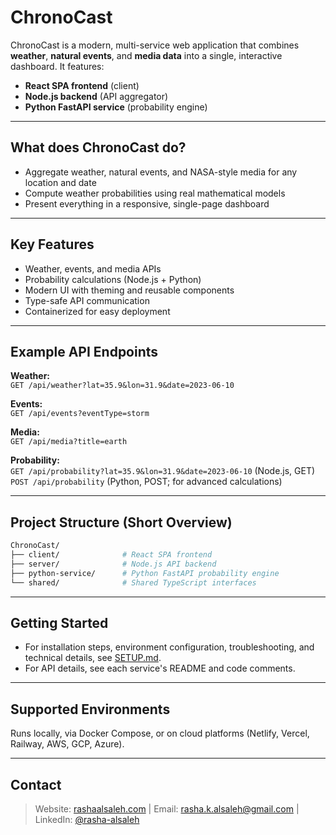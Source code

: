 # ChronoCast

ChronoCast is a modern, multi-service web application that combines **weather**, **natural events**, and **media data** into a single, interactive dashboard. It features:
- **React SPA frontend** (client)
- **Node.js backend** (API aggregator)
- **Python FastAPI service** (probability engine)

---

## What does ChronoCast do?

- Aggregate weather, natural events, and NASA-style media for any location and date  
- Compute weather probabilities using real mathematical models  
- Present everything in a responsive, single-page dashboard  

---

## Key Features

- Weather, events, and media APIs
- Probability calculations (Node.js + Python)
- Modern UI with theming and reusable components
- Type-safe API communication
- Containerized for easy deployment

---

## Example API Endpoints

**Weather:**  
`GET /api/weather?lat=35.9&lon=31.9&date=2023-06-10`

**Events:**  
`GET /api/events?eventType=storm`

**Media:**  
`GET /api/media?title=earth`

**Probability:**  
`GET /api/probability?lat=35.9&lon=31.9&date=2023-06-10` (Node.js, GET)  
`POST /api/probability` (Python, POST; for advanced calculations)

---

## Project Structure (Short Overview)

```bash
ChronoCast/
├── client/              # React SPA frontend
├── server/              # Node.js API backend
├── python-service/      # Python FastAPI probability engine
└── shared/              # Shared TypeScript interfaces
```

---

## Getting Started

- For installation steps, environment configuration, troubleshooting, and technical details, see [SETUP.md](./SETUP.md).
- For API details, see each service's README and code comments.

<!-- 
## Demo & Screenshots

![ChronoCast Dashboard](./screenshots/dashboard.png)
-->

---

## Supported Environments 

Runs locally, via Docker Compose, or on cloud platforms (Netlify, Vercel, Railway, AWS, GCP, Azure).

---


## Contact

> Website: [rashaalsaleh.com](https://rashaalsaleh.com) | Email: [rasha.k.alsaleh@gmail.com](mailto:rasha.k.alsaleh@gmail.com) | LinkedIn: [@rasha-alsaleh](https://www.linkedin.com/in/rasha-alsaleh/)
